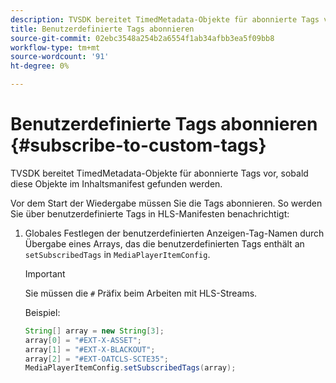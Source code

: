```yaml
---
description: TVSDK bereitet TimedMetadata-Objekte für abonnierte Tags vor, sobald diese Objekte im Inhaltsmanifest gefunden werden.
title: Benutzerdefinierte Tags abonnieren
source-git-commit: 02ebc3548a254b2a6554f1ab34afbb3ea5f09bb8
workflow-type: tm+mt
source-wordcount: '91'
ht-degree: 0%

---
```


# Benutzerdefinierte Tags abonnieren {#subscribe-to-custom-tags}

TVSDK bereitet TimedMetadata-Objekte für abonnierte Tags vor, sobald diese Objekte im Inhaltsmanifest gefunden werden.

Vor dem Start der Wiedergabe müssen Sie die Tags abonnieren. So werden Sie über benutzerdefinierte Tags in HLS-Manifesten benachrichtigt:

1. Globales Festlegen der benutzerdefinierten Anzeigen-Tag-Namen durch Übergabe eines Arrays, das die benutzerdefinierten Tags enthält an `setSubscribedTags` in `MediaPlayerItemConfig`.

   >[!IMPORTANT]
   >
   >Sie müssen die `#` Präfix beim Arbeiten mit HLS-Streams.

   Beispiel:

   ```java
   String[] array = new String[3]; 
   array[0] = "#EXT-X-ASSET"; 
   array[1] = "#EXT-X-BLACKOUT"; 
   array[2] = "#EXT-OATCLS-SCTE35"; 
   MediaPlayerItemConfig.setSubscribedTags(array);
   ```
